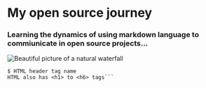 # My open source journey
### Learning the dynamics of using markdown language to commiunicate in open source projects...
![Beautiful picture of a natural waterfall](https://www.pexels.com/photo/photo-of-waterfall-1875480/)
```
$ HTML header tag name
HTML also has <h1> to <h6> tags```
